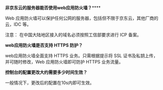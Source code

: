 **非京东云的服务器能否使用web应用防火墙？******

Web 应用防火墙可以保护任何公网的服务器，包括但不限于京东云，其他厂商的云，IDC 等。

注意： 在中国大陆地区接入的域名必须按照工信部要求进行 ICP 备案。

**web应用防火墙是否支持 HTTPS 防护？**

web应用防火墙全面支持 HTTPS 业务。只需根据提示将 SSL 证书及私钥上传，并可随时修改，Web 应用防火墙即可防护 HTTPS 业务流量。

**控制台的配置更改大约需要多少时间生效？**

一般情况下，更改后的配置在10s内即可生效。